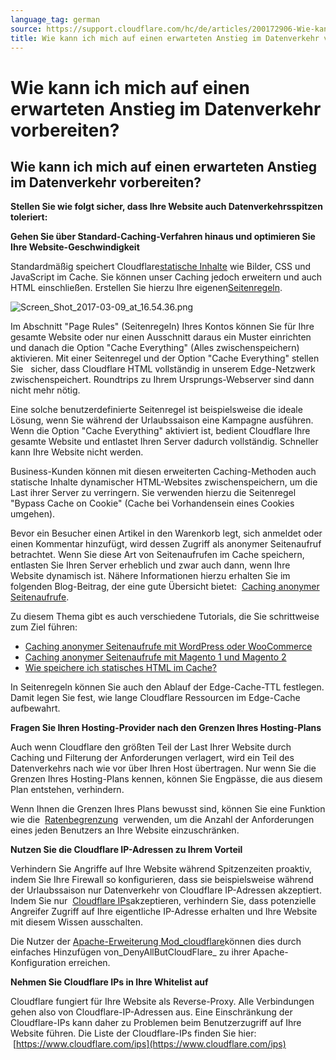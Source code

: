 ```yaml
---
language_tag: german
source: https://support.cloudflare.com/hc/de/articles/200172906-Wie-kann-ich-mich-auf-einen-erwarteten-Anstieg-im-Datenverkehr-vorbereiten-
title: Wie kann ich mich auf einen erwarteten Anstieg im Datenverkehr vorbereiten 
---
```


# Wie kann ich mich auf einen erwarteten Anstieg im Datenverkehr vorbereiten? 

## Wie kann ich mich auf einen erwarteten Anstieg im Datenverkehr vorbereiten?

**Stellen Sie wie folgt sicher, dass Ihre Website auch Datenverkehrsspitzen toleriert:**

**Gehen Sie über Standard-Caching-Verfahren hinaus und optimieren Sie Ihre Website-Geschwindigkeit**

Standardmäßig speichert Cloudflare[statische Inhalte](https://support.cloudflare.com/hc/en-us/articles/200172516-Which-file-extensions-does-CloudFlare-cache-for-static-content-) wie Bilder, CSS und JavaScript im Cache. Sie können unser Caching jedoch erweitern und auch HTML einschließen. Erstellen Sie hierzu Ihre eigenen[Seitenregeln](http://blog.cloudflare.com/introducing-pagerules-fine-grained-feature-co/).

![Screen_Shot_2017-03-09_at_16.54.36.png](/support/static/Screen_Shot_2017-03-09_at_16.54.36.png)

Im Abschnitt "Page Rules" (Seitenregeln) Ihres Kontos können Sie für Ihre gesamte Website oder nur einen Ausschnitt daraus ein Muster einrichten und danach die Option "Cache Everything" (Alles zwischenspeichern) aktivieren. Mit einer Seitenregel und der Option "Cache Everything" stellen Sie   sicher, dass Cloudflare HTML vollständig in unserem Edge-Netzwerk zwischenspeichert. Roundtrips zu Ihrem Ursprungs-Webserver sind dann nicht mehr nötig.

Eine solche benutzerdefinierte Seitenregel ist beispielsweise die ideale Lösung, wenn Sie während der Urlaubssaison eine Kampagne ausführen. Wenn die Option "Cache Everything" aktiviert ist, bedient Cloudflare Ihre gesamte Website und entlastet Ihren Server dadurch vollständig. Schneller kann Ihre Website nicht werden.

Business-Kunden können mit diesen erweiterten Caching-Methoden auch statische Inhalte dynamischer HTML-Websites zwischenspeichern, um die Last ihrer Server zu verringern. Sie verwenden hierzu die Seitenregel "Bypass Cache on Cookie" (Cache bei Vorhandensein eines Cookies umgehen).

Bevor ein Besucher einen Artikel in den Warenkorb legt, sich anmeldet oder einen Kommentar hinzufügt, wird dessen Zugriff als anonymer Seitenaufruf betrachtet. Wenn Sie diese Art von Seitenaufrufen im Cache speichern, entlasten Sie Ihren Server erheblich und zwar auch dann, wenn Ihre Website dynamisch ist. Nähere Informationen hierzu erhalten Sie im folgenden Blog-Beitrag, der eine gute Übersicht bietet:  [Caching anonymer Seitenaufrufe](https://blog.cloudflare.com/caching-anonymous-page-views/).  

Zu diesem Thema gibt es auch verschiedene Tutorials, die Sie schrittweise zum Ziel führen:

-   [Caching anonymer Seitenaufrufe mit WordPress oder WooCommerce](https://support.cloudflare.com/hc/en-us/articles/236166048)
-   [Caching anonymer Seitenaufrufe mit Magento 1 und Magento 2](https://support.cloudflare.com/hc/en-us/articles/236168808)
-   [Wie speichere ich statisches HTML im Cache?](https://support.cloudflare.com/hc/en-us/articles/200172256-How-do-I-cache-static-HTML-)

In Seitenregeln können Sie auch den Ablauf der Edge-Cache-TTL festlegen. Damit legen Sie fest, wie lange Cloudflare Ressourcen im Edge-Cache aufbewahrt.

****Fragen Sie Ihren Hosting-Provider nach den Grenzen Ihres Hosting-Plans****

Auch wenn Cloudflare den größten Teil der Last Ihrer Website durch Caching und Filterung der Anforderungen verlagert, wird ein Teil des Datenverkehrs nach wie vor über Ihren Host übertragen. Nur wenn Sie die Grenzen Ihres Hosting-Plans kennen, können Sie Engpässe, die aus diesem Plan entstehen, verhindern.

Wenn Ihnen die Grenzen Ihres Plans bewusst sind, können Sie eine Funktion wie die  [Ratenbegrenzung](https://www.cloudflare.com/rate-limiting/)  verwenden, um die Anzahl der Anforderungen eines jeden Benutzers an Ihre Website einzuschränken.

**Nutzen Sie die Cloudflare IP-Adressen zu Ihrem Vorteil**

Verhindern Sie Angriffe auf Ihre Website während Spitzenzeiten proaktiv, indem Sie Ihre Firewall so konfigurieren, dass sie beispielsweise während der Urlaubssaison nur Datenverkehr von Cloudflare IP-Adressen akzeptiert. Indem Sie nur  [Cloudflare IPs](https://www.cloudflare.com/ips)akzeptieren, verhindern Sie, dass potenzielle Angreifer Zugriff auf Ihre eigentliche IP-Adresse erhalten und Ihre Website mit diesem Wissen ausschalten.

Die Nutzer der [Apache-Erweiterung Mod\_cloudflare](https://www.cloudflare.com/technical-resources/#mod_cloudflare)können dies durch einfaches Hinzufügen von_DenyAllButCloudFlare_ zu ihrer Apache-Konfiguration erreichen.

**Nehmen Sie Cloudflare IPs in Ihre Whitelist auf**

Cloudflare fungiert für Ihre Website als Reverse-Proxy. Alle Verbindungen gehen also von Cloudflare-IP-Adressen aus. Eine Einschränkung der Cloudflare-IPs kann daher zu Problemen beim Benutzerzugriff auf Ihre Website führen. Die Liste der Cloudflare-IPs finden Sie hier:  [https://www.cloudflare.com/ips](https://www.cloudflare.com/ips)
